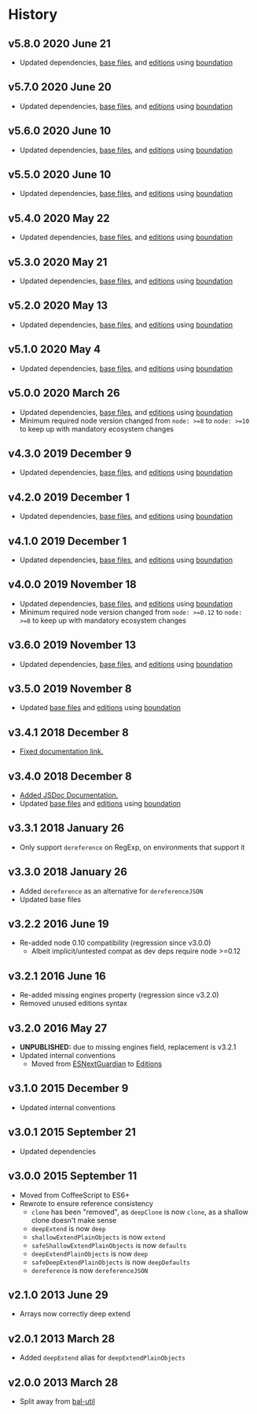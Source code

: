 # History

## v5.8.0 2020 June 21

-   Updated dependencies, [base files](https://github.com/bevry/base), and [editions](https://editions.bevry.me) using [boundation](https://github.com/bevry/boundation)

## v5.7.0 2020 June 20

-   Updated dependencies, [base files](https://github.com/bevry/base), and [editions](https://editions.bevry.me) using [boundation](https://github.com/bevry/boundation)

## v5.6.0 2020 June 10

-   Updated dependencies, [base files](https://github.com/bevry/base), and [editions](https://editions.bevry.me) using [boundation](https://github.com/bevry/boundation)

## v5.5.0 2020 June 10

-   Updated dependencies, [base files](https://github.com/bevry/base), and [editions](https://editions.bevry.me) using [boundation](https://github.com/bevry/boundation)

## v5.4.0 2020 May 22

-   Updated dependencies, [base files](https://github.com/bevry/base), and [editions](https://editions.bevry.me) using [boundation](https://github.com/bevry/boundation)

## v5.3.0 2020 May 21

-   Updated dependencies, [base files](https://github.com/bevry/base), and [editions](https://editions.bevry.me) using [boundation](https://github.com/bevry/boundation)

## v5.2.0 2020 May 13

-   Updated dependencies, [base files](https://github.com/bevry/base), and [editions](https://editions.bevry.me) using [boundation](https://github.com/bevry/boundation)

## v5.1.0 2020 May 4

-   Updated dependencies, [base files](https://github.com/bevry/base), and [editions](https://editions.bevry.me) using [boundation](https://github.com/bevry/boundation)

## v5.0.0 2020 March 26

-   Updated dependencies, [base files](https://github.com/bevry/base), and [editions](https://editions.bevry.me) using [boundation](https://github.com/bevry/boundation)
-   Minimum required node version changed from `node: >=8` to `node: >=10` to keep up with mandatory ecosystem changes

## v4.3.0 2019 December 9

-   Updated dependencies, [base files](https://github.com/bevry/base), and [editions](https://editions.bevry.me) using [boundation](https://github.com/bevry/boundation)

## v4.2.0 2019 December 1

-   Updated dependencies, [base files](https://github.com/bevry/base), and [editions](https://editions.bevry.me) using [boundation](https://github.com/bevry/boundation)

## v4.1.0 2019 December 1

-   Updated dependencies, [base files](https://github.com/bevry/base), and [editions](https://editions.bevry.me) using [boundation](https://github.com/bevry/boundation)

## v4.0.0 2019 November 18

-   Updated dependencies, [base files](https://github.com/bevry/base), and [editions](https://editions.bevry.me) using [boundation](https://github.com/bevry/boundation)
-   Minimum required node version changed from `node: >=0.12` to `node: >=8` to keep up with mandatory ecosystem changes

## v3.6.0 2019 November 13

-   Updated dependencies, [base files](https://github.com/bevry/base), and [editions](https://editions.bevry.me) using [boundation](https://github.com/bevry/boundation)

## v3.5.0 2019 November 8

-   Updated [base files](https://github.com/bevry/base) and [editions](https://editions.bevry.me) using [boundation](https://github.com/bevry/boundation)

## v3.4.1 2018 December 8

-   [Fixed documentation link.](http://master.extendr.bevry.surge.sh/docs/)

## v3.4.0 2018 December 8

-   [Added JSDoc Documentation.](http://master.extendr.bevry.surge.sh/docs/)
-   Updated [base files](https://github.com/bevry/base) and [editions](https://editions.bevry.me) using [boundation](https://github.com/bevry/boundation)

## v3.3.1 2018 January 26

-   Only support `dereference` on RegExp, on environments that support it

## v3.3.0 2018 January 26

-   Added `dereference` as an alternative for `dereferenceJSON`
-   Updated base files

## v3.2.2 2016 June 19

-   Re-added node 0.10 compatibility (regression since v3.0.0)
    -   Albeit implicit/untested compat as dev deps require node >=0.12

## v3.2.1 2016 June 16

-   Re-added missing engines property (regression since v3.2.0)
-   Removed unused editions syntax

## v3.2.0 2016 May 27

-   **UNPUBLISHED:** due to missing engines field, replacement is v3.2.1
-   Updated internal conventions
    -   Moved from [ESNextGuardian](https://github.com/bevry/esnextguardian) to [Editions](https://github.com/bevry/editions)

## v3.1.0 2015 December 9

-   Updated internal conventions

## v3.0.1 2015 September 21

-   Updated dependencies

## v3.0.0 2015 September 11

-   Moved from CoffeeScript to ES6+
-   Rewrote to ensure reference consistency
    -   `clone` has been "removed", as `deepClone` is now `clone`, as a shallow clone doesn't make sense
    -   `deepExtend` is now `deep`
    -   `shallowExtendPlainObjects` is now `extend`
    -   `safeShallowExtendPlainObjects` is now `defaults`
    -   `deepExtendPlainObjects` is now `deep`
    -   `safeDeepExtendPlainObjects` is now `deepDefaults`
    -   `dereference` is now `dereferenceJSON`

## v2.1.0 2013 June 29

-   Arrays now correctly deep extend

## v2.0.1 2013 March 28

-   Added `deepExtend` alias for `deepExtendPlainObjects`

## v2.0.0 2013 March 28

-   Split away from [bal-util](https://github.com/balupton/bal-util)
